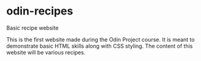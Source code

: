# odin-recipes
Basic recipe website

This is the first website made during the Odin Project course. It is meant to demonstrate basic HTML skills along with CSS styling.
The content of this website will be various recipes.